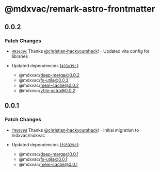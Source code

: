 # @mdxvac/remark-astro-frontmatter

## 0.0.2

### Patch Changes

- [`493e39c`](https://github.com/mdxvac/mdxvac/commit/493e39c53f322f61034150e91faf7ce0ee7d5690) Thanks [@christian-hackyourshack](https://github.com/christian-hackyourshack)! - Updated vite config for libraries

- Updated dependencies [[`493e39c`](https://github.com/mdxvac/mdxvac/commit/493e39c53f322f61034150e91faf7ce0ee7d5690)]:
  - @mdxvac/deep-merge@0.0.2
  - @mdxvac/fs-utils@0.0.2
  - @mdxvac/mem-cache@0.0.2
  - @mdxvac/vfile-astro@0.0.2

## 0.0.1

### Patch Changes

- [`f95929d`](https://github.com/mdxvac/mdxvac/commit/f95929d036c4273700f5fa632b67d359a8c1d814) Thanks [@christian-hackyourshack](https://github.com/christian-hackyourshack)! - Initial migration to mdxvac/mdxvac

- Updated dependencies [[`f95929d`](https://github.com/mdxvac/mdxvac/commit/f95929d036c4273700f5fa632b67d359a8c1d814)]:
  - @mdxvac/deep-merge@0.0.1
  - @mdxvac/fs-utils@0.0.1
  - @mdxvac/mem-cache@0.0.1
